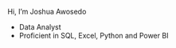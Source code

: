Hi, I’m Joshua Awosedo
- Data Analyst 
- Proficient in SQL, Excel, Python and Power BI
  
<!---
JoshTheAnalyst/JoshTheAnalyst is a ✨ special ✨ repository because its `README.md` (this file) appears on your GitHub profile.
You can click the Preview link to take a look at your changes.
--->
